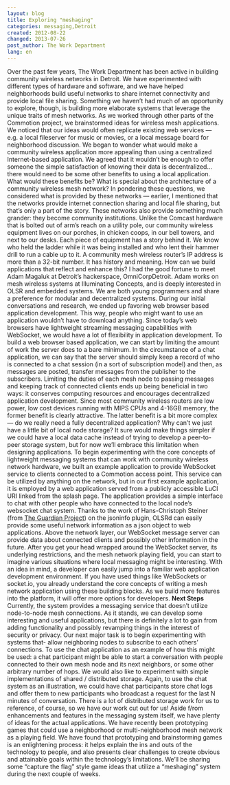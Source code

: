 ```yaml
---
layout: blog
title: Exploring "meshaging"
categories: messaging,Detroit
created: 2012-08-22
changed: 2013-07-26
post_author: The Work Department
lang: en
---
```

  Over the past few years, The Work Department has been active in building community wireless networks in Detroit. We have experimented with different types of hardware and software, and we have helped neighborhoods build useful networks to share internet connectivity and provide local file sharing. Something we haven&rsquo;t had much of an opportunity to explore, though, is building more elaborate systems that leverage the unique traits of mesh networks.
As we worked through other parts of the Commotion project, we brainstormed ideas for wireless mesh applications. We noticed that our ideas would often replicate existing web services &mdash; e.g. a local fileserver for music or movies, or a local message board for neighborhood discussion. We began to wonder what would make a community wireless application more appealing than using a centralized Internet-based application. We agreed that it wouldn&rsquo;t be enough to offer someone the simple satisfaction of knowing their data is decentralized... there would need to be some other benefits to using a local application.
 What would these benefits be? What is special about the architecture of a community wireless mesh network? In pondering these questions, we considered what is provided by these networks &mdash; earlier, I mentioned that the networks provide internet connection sharing and local file sharing, but that&rsquo;s only a part of the story. These networks also provide something much grander: they become community institutions. Unlike the Comcast hardware that is bolted out of arm&rsquo;s reach on a utility pole, our community wireless equipment lives on our porches, in chicken coops, in our bell towers, and next to our desks. Each piece of equipment has a story behind it. We know who held the ladder while it was being installed and who lent their hammer drill to run a cable up to it.
 A community mesh wireless router&rsquo;s IP address is more than a 32-bit number. It has history and meaning. How can we build applications that reflect and enhance this?
 I had the good fortune to meet Adam Magaluk at Detroit&rsquo;s hackerspace, OmniCorpDetroit. Adam works on mesh wireless systems at Illuminating Concepts, and is deeply interested in OLSR and embedded systems. We are both young programmers and share a preference for modular and decentralized systems. During our initial conversations and research, we ended up favoring web browser based application development. This way, people who might want to use an application wouldn&rsquo;t have to download anything. Since today&rsquo;s web browsers have lightweight streaming messaging capabilities with WebSocket, we would have a lot of flexibility in application development.
 To build a web browser based application, we can start by limiting the amount of work the server does to a bare minimum. In the circumstance of a chat application, we can say that the server should simply keep a record of who is connected to a chat session (in a sort of subscription model) and then, as messages are posted, transfer messages from the publisher to the subscribers.
 Limiting the duties of each mesh node to passing messages and keeping track of connected clients ends up being beneficial in two ways: it conserves computing resources and encourages decentralized application development. Since most community wireless routers are low power, low cost devices running with MIPS CPUs and 4-16GB memory, the former benefit is clearly attractive. The latter benefit is a bit more complex &mdash; do we really need a fully decentralized application? Why can&rsquo;t we just have a little bit of local node storage? It sure would make things simpler if we could have a local data cache instead of trying to develop a peer-to-peer storage system, but for now we&rsquo;ll embrace this limitation when designing applications.
 To begin experimenting with the core concepts of lightweight messaging systems that can work with community wireless network hardware, we built an example application to provide WebSocket service to clients connected to a Commotion access point. This service can be utilized by anything on the network, but in our first example application, it is employed by a web application served from a publicly accessible LuCI URI linked from the splash page. The application provides a simple interface to chat with other people who have connected to the local node&rsquo;s websocket chat system.
 Thanks to the work of Hans-Christoph Steiner (from <a href="https://guardianproject.info/" target="_blank">The Guardian Project</a>) on the jsoninfo plugin, OLSRd can easily provide some useful network information as a json object to web applications. Above the network layer, our WebSocket message server can provide data about connected clients and possibly other information in the future.
 After you get your head wrapped around the WebSocket server, its underlying restrictions, and the mesh network playing field, you can start to imagine various situations where local messaging might be interesting. With an idea in mind, a developer can easily jump into a familiar web application development environment. If you have used things like WebSockets or socket.io, you already understand the core concepts of writing a mesh network application using these building blocks. As we build more features into the platform, it will offer more options for developers.
 **Next Steps**
 Currently, the system provides a messaging service that doesn&rsquo;t utilize node-to-node mesh connections. As it stands, we can develop some interesting and useful applications, but there is definitely a lot to gain from adding functionality and possibly revamping things in the interest of security or privacy.
 Our next major task is to begin experimenting with systems that- allow neighboring nodes to subscribe to each others&rsquo; connections. To use the chat application as an example of how this might be used: a chat participant might be able to start a conversation with people connected to their own mesh node and its next neighbors, or some other arbitrary number of hops.
 We would also like to experiment with simple implementations of shared / distributed storage. Again, to use the chat system as an illustration, we could have chat participants store chat logs and offer them to new participants who broadcast a request for the last N minutes of conversation. There is a lot of distributed storage work for us to reference, of course, so we have our work cut out for us!
 Aside f/rom enhancements and features in the messaging system itself, we have plenty of ideas for the actual applications. We have recently been prototyping games that could use a neighborhood or multi-neighborhood mesh network as a playing field. We have found that prototyping and brainstorming games is an enlightening process: it helps explain the ins and outs of the technology to people, and also presents clear challenges to create obvious and attainable goals within the technology&rsquo;s limitations. We&rsquo;ll be sharing some &ldquo;capture the flag&rdquo; style game ideas that utilize a &ldquo;meshaging&rdquo; system during the next couple of weeks. 
